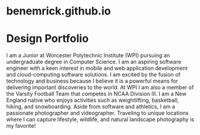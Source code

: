 # benemrick.github.io

# Design Portfolio

I am a Junior at Worcester Polytechnic Institute (WPI) pursuing an undergraduate degree in Computer Science. I am an aspiring software engineer with a keen interest in mobile and web application development and cloud-computing software solutions. I am excited by the fusion of technology and business because I believe it is a powerful means for delivering important discoveries to the world. At WPI I am also a member of the Varsity Football Team that competes in NCAA Division III. I am a New England native who enjoys activities such as weightlifting, basketball, hiking, and snowboarding. Aside from software and athletics, I am a passionate photographer and videographer. Traveling to unique locations where I can capture lifestyle, wildlife, and natural landscape photography is my favorite!    

